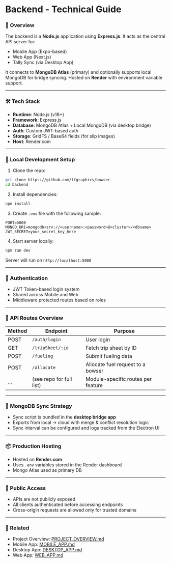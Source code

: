 # Backend - Technical Guide

### 🧠 Overview

The backend is a **Node.js** application using **Express.js**. It acts as the central API server for:

- Mobile App (Expo-based)
- Web App (Next.js)
- Tally Sync (via Desktop App)

It connects to **MongoDB Atlas** (primary) and optionally supports local MongoDB for bridge syncing. Hosted on **Render** with environment variable support.

---

### 🛠️ Tech Stack

- **Runtime**: Node.js (v18+)
- **Framework**: Express.js
- **Database**: MongoDB Atlas + Local MongoDB (via desktop bridge)
- **Auth**: Custom JWT-based auth
- **Storage**: GridFS / Base64 fields (for slip images)
- **Host**: Render.com

---

### 🔧 Local Development Setup

1. Clone the repo:

```bash
git clone https://github.com/lfgraphics/bowser
cd backend
```

2. Install dependencies:

```bash
npm install
```

3. Create `.env` file with the following sample:

```env
PORT=5000
MONGO_URI=mongodb+srv://<username>:<password>@<cluster>/<dbname>
JWT_SECRET=your_secret_key_here
```

4. Start server locally:

```bash
npm run dev
```

Server will run on `http://localhost:5000`

---

### 🔐 Authentication

- JWT Token-based login system
- Shared across Mobile and Web
- Middleware protected routes based on roles

---

### 🔁 API Routes Overview

| Method | Endpoint                 | Purpose                            |
| ------ | ------------------------ | ---------------------------------- |
| POST   | `/auth/login`            | User login                         |
| GET    | `/tripSheet/:id`         | Fetch trip sheet by ID             |
| POST   | `/fueling`               | Submit fueling data                |
| POST   | `/allocate`              | Allocate fuel request to a bowser  |
| ...    | (see repo for full list) | Module-specific routes per feature |

---

### 🔄 MongoDB Sync Strategy

- Sync script is bundled in the **desktop bridge app**
- Exports from local → cloud with merge & conflict resolution logic
- Sync interval can be configured and logs tracked from the Electron UI

---


### 📦 Production Hosting

- Hosted on **Render.com**
- Uses `.env` variables stored in the Render dashboard
- Mongo Atlas used as primary DB

---

### 🚫 Public Access

- APIs are not publicly exposed
- All clients authenticated before accessing endpoints
- Cross-origin requests are allowed only for trusted domains

---

### 🧾 Related

- Project Overview: [PROJECT\_OVERVIEW.md](../readme.md)
- Mobile App: [MOBILE\_APP.md](../application/radme.md)
- Desktop App: [DESKTOP\_APP.md](../tally-bridge/raedme.md)
- Web App: [WEB\_APP.md](../bowser-admin/readme.md)

